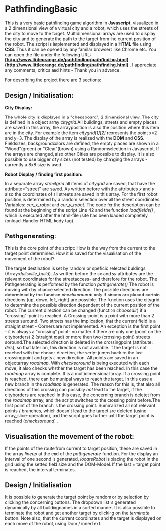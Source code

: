 # PathfindingBasic
This is a very basic pathfinding game algorithm in __Javascript__, visualized in a 2 dimensional view of a virtual city and a robot, which uses the streets of the city to move to the target. Multidimensional arrays are used to display the city and to generate the path to the target from the current position of the robot. The script is implemented and displayed in a __HTML__ file using __CSS__. Thus it can be opened by any familar browsers like Chrome etc. You can open the file under the following URL:__[http://www.littleorange.de/pathfinding/pathfinding.html](http://www.littleorange.de/pathfinding/pathfinding.html)__ . I appreciate any comments, critics and hints - Thank you in advance. 

For describing the project there are 3 sections:
## Design / Initialisation: 

__City Display:__ 

The whole city is displayed in a "chessboard", 2 dimensional view. The city is defined in a object array _citygrid_.All buildings, streets and empty places are saved in this array, the arrayposition is also the position where this item are in the city. For example the item _citygrid[1][2]_ represents the point x=2 and y=3.  The display of the array is realized with the __DOM__ and __CSS__. Fieldsizes, backgroundcolors are defined, the empty places are  shown in a "Wood"(green) or "Clear"(brown) using a Randomselection in Javascript. If the arrays are changed, also other Cities are possible to display. It is also possible to use bigger city sizes (not tested) by changing the arrays - currently a 8x8 size is used. 

__Robot Display / finding first position:__

In a separate array _streetgrid_ all items of _citygrid_ are saved, that have the attribute="street" are saved. As written before with the attributes _x_ and _y_ also the coordinates of all streets are saved in this array. For the first robot position,is determined by a random selection over all the street coordinates. Variables: _cur_x_robot_ and _cur_y_robot_. The code for the description can be found at the beginning of the script Line 42 and the function _loadfields()_ , which is executed after the html-file /site has been loaded completely (onload-Handler HTML body tag).
## Pathgenerating:

This is the core point of the script: How is the way from the current to the target point determined. How it is saved for the visualisation of the movement of the robot?

The target destination is set by random or speficic selected buldings (Array:_dullsville_build_). As written before the _sx_ and _sy_ attributes are the relevant coordinates for the streetaccess- and therefore for the robot.
The Pathgenerating is performed by the function _pathgenerate()_ The robot is moving with by chance selected direction. The possible directions are determined by the function _checksoround_: only if streets are placed certain directions (up, down, left, right) are possible. The function uses the citygrid to determine the possible direction dependent of the current position of the robot. The current direction can be changed (function _choosedir_) if a "crossing"-point is reached. A Crossing-point is a point with more than 2 streets suround. Two streets has the implication, that the current field is a straight street - Corners are not implemented. An exception is the first point - it is always a "crossing" point- no matter if there are only one (point on the cityborders) 2 (straight road) or more then two (crossing-point) streets soround.The selected direction is deleted in the crossingpoint (attribute: _dirs_), so that later on, this direction is not available. If the target is not reached with the chosen direction, the script jumps back to the last crossingpoint and gets a new direction. All points are saved in an objectarray _roadmap_. With _checksoround_ is being executed with each move, it also checks whether the target has been reached. In this case the _roadmap_ array is complete.
It is a multidimensional array. If a crossing point is reached, there can be munipal ways to reach the target. In this case a new branch in the _roadmap_ is generated. The reason for this is, that also all directions of this crossing can possibly _not_ lead to the target, if the cityborders are reached. In this case, the concerning branch is deletet from the _roadmap_ array, and the script switches to the crossing point before.The first point of the branch is the crossing point. Summarized all not relevant points / branches, which doesn't lead to the target are deleted (using array_slice-operation), and the script goes further until the target point is reached (_checksoround_) . 



## Visualisation the movement of the robot: 

If the points of the route from current to target position, these are saved in the array _lineup_ at the end of the _pathgenerate_ function. For the display an Interval of one second is generated, _locateRobot_ is placing the robot in the grid using the setted field size and the DOM-Model. If the last = target point is reached, the interval terminates.

## Design / Initialisation

It is possible to generate the target point by random or by selection by clicking the concerning buttons. The dropdown list is generated dynamically by all buildingnames in a sorted manner. It is also possible to terminate the robot and get another target by clicking on the _terminate_ button. Note also, that the current coordinates and the target is displayed on each move of the robot, using Dom / innerText.



